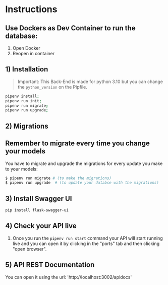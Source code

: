 # Instructions

## Use Dockers as Dev Container to run the database:

1) Open Docker
2) Reopen in container

## 1) Installation

> Important: This Back-End is made for python 3.10 but you can change the `python_version` on the Pipfile.

```sh
pipenv install;
pipenv run init;
pipenv run migrate;
pipenv run upgrade;
```

## 2) Migrations

## Remember to migrate every time you change your models

You have to migrate and upgrade the migrations for every update you make to your models:

```bash
$ pipenv run migrate # (to make the migrations)
$ pipenv run upgrade  # (to update your databse with the migrations)
```

## 3) Install Swagger UI

```sh
pip install flask-swagger-ui
```

## 4) Check your API live

1. Once you run the `pipenv run start` command your API will start running live and you can open it by clicking in the "ports" tab and then clicking "open browser".

## 5) API REST Documentation

You can open it using the url: 'http://localhost:3002/apidocs'

